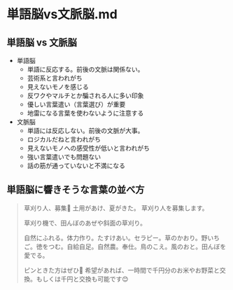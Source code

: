 # 単語脳vs文脈脳.md

## 単語脳 vs 文脈脳
- 単語脳
  - 単語に反応する。前後の文脈は関係ない。
  - 芸術系と言われがち
  - 見えないモノを感じる
  - 反ワクやマルチとか騙される人に多い印象
  - 優しい言葉遣い（言葉選び）が重要
  - 地雷になる言葉を使わないように注意する
- 文脈脳
  - 単語には反応しない。前後の文脈が大事。
  - ロジカルだねと言われがち
  - 見えないモノへの感受性が低いと言われがち
  - 強い言葉遣いでも問題ない
  - 話の筋が通っていないと不満になる

## 単語脳に響きそうな言葉の並べ方
>草刈り人、募集🌿
>土用があけ、夏がきた。
>草刈り人を募集します。
>
>草刈り機で、田んぼのあぜや斜面の草刈り。
>
>自然にふれる。体力作り。たすけあい。セラピー。草のかおり。野いちご。徳をつむ。自給自足。自然農。奉仕。鳥のこえ。風のおと。田んぼを愛でる。
>
>ピンときた方はぜひ🌱
>希望があれば、一時間で千円分のお米やお野菜と交換。もしくは千円と交換も可能です😊



